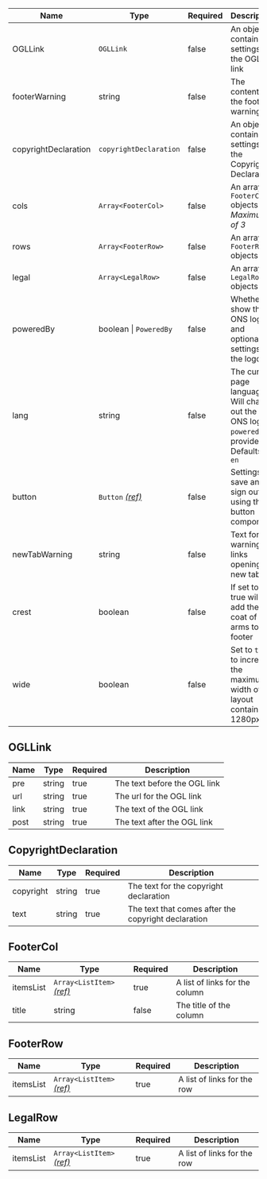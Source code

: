 | Name                 | Type                                   | Required | Description                                                                                          |
| -------------------- | -------------------------------------- | -------- | ---------------------------------------------------------------------------------------------------- |
| OGLLink              | `OGLLink`                              | false    | An object containing settings for the OGL link                                                       |
| footerWarning        | string                                 | false    | The content for the footer warning                                                                   |
| copyrightDeclaration | `copyrightDeclaration`                 | false    | An object containing settings for the Copyright Declaration                                          |
| cols                 | `Array<FooterCol>`                     | false    | An array of `FooterCol` objects. _Maximum of 3_                                                      |
| rows                 | `Array<FooterRow>`                     | false    | An array of `FooterRow` objects                                                                      |
| legal                | `Array<LegalRow>`                      | false    | An array of `LegalRow` objects                                                                       |
| poweredBy            | boolean &#124; `PoweredBy`             | false    | Whether to show the ONS logo, and optionally settings for the logo                                   |
| lang                 | string                                 | false    | The current page language. Will change out the ONS logo if `poweredBy` is provided. Defaults to `en` |
| button               | `Button` [_(ref)_](/components/button) | false    | Settings for save and sign out using the button component                                            |
| newTabWarning        | string                                 | false    | Text for warning of links opening in new tabs                                                        |
| crest                | boolean                                | false    | If set to true will add the UK coat of arms to the footer                                            |
| wide                 | boolean                                | false    | Set to `true` to increase the maximum width of the layout container to 1280px.                       |

## OGLLink

| Name | Type   | Required | Description                  |
| ---- | ------ | -------- | ---------------------------- |
| pre  | string | true     | The text before the OGL link |
| url  | string | true     | The url for the OGL link     |
| link | string | true     | The text of the OGL link     |
| post | string | true     | The text after the OGL link  |

## CopyrightDeclaration

| Name      | Type   | Required | Description                                         |
| --------- | ------ | -------- | --------------------------------------------------- |
| copyright | string | true     | The text for the copyright declaration              |
| text      | string | true     | The text that comes after the copyright declaration |

## FooterCol

| Name      | Type                                                        | Required | Description                    |
| --------- | ----------------------------------------------------------- | -------- | ------------------------------ |
| itemsList | `Array<ListItem>` [_(ref)_](/foundations/typography/#lists) | true     | A list of links for the column |
| title     | string                                                      | false    | The title of the column        |

## FooterRow

| Name      | Type                                                        | Required | Description                 |
| --------- | ----------------------------------------------------------- | -------- | --------------------------- |
| itemsList | `Array<ListItem>` [_(ref)_](/foundations/typography/#lists) | true     | A list of links for the row |

## LegalRow

| Name      | Type                                                        | Required | Description                 |
| --------- | ----------------------------------------------------------- | -------- | --------------------------- |
| itemsList | `Array<ListItem>` [_(ref)_](/foundations/typography/#lists) | true     | A list of links for the row |
